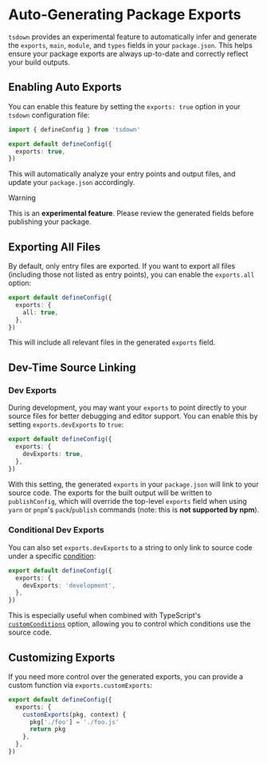 # Auto-Generating Package Exports

`tsdown` provides an experimental feature to automatically infer and generate the `exports`, `main`, `module`, and `types` fields in your `package.json`. This helps ensure your package exports are always up-to-date and correctly reflect your build outputs.

## Enabling Auto Exports

You can enable this feature by setting the `exports: true` option in your `tsdown` configuration file:

```ts [tsdown.config.ts]
import { defineConfig } from 'tsdown'

export default defineConfig({
  exports: true,
})
```

This will automatically analyze your entry points and output files, and update your `package.json` accordingly.

> [!WARNING]
> This is an **experimental feature**. Please review the generated fields before publishing your package.

## Exporting All Files

By default, only entry files are exported. If you want to export all files (including those not listed as entry points), you can enable the `exports.all` option:

```ts
export default defineConfig({
  exports: {
    all: true,
  },
})
```

This will include all relevant files in the generated `exports` field.

## Dev-Time Source Linking

### Dev Exports

During development, you may want your `exports` to point directly to your source files for better debugging and editor support. You can enable this by setting `exports.devExports` to `true`:

```ts
export default defineConfig({
  exports: {
    devExports: true,
  },
})
```

With this setting, the generated `exports` in your `package.json` will link to your source code. The exports for the built output will be written to `publishConfig`, which will override the top-level `exports` field when using `yarn` or `pnpm`'s `pack`/`publish` commands (note: this is **not supported by npm**).

### Conditional Dev Exports

You can also set `exports.devExports` to a string to only link to source code under a specific [condition](https://nodejs.org/api/packages.html#conditional-exports):

```ts
export default defineConfig({
  exports: {
    devExports: 'development',
  },
})
```

This is especially useful when combined with TypeScript's [`customConditions`](https://www.typescriptlang.org/tsconfig/#customConditions) option, allowing you to control which conditions use the source code.

## Customizing Exports

If you need more control over the generated exports, you can provide a custom function via `exports.customExports`:

```ts
export default defineConfig({
  exports: {
    customExports(pkg, context) {
      pkg['./foo'] = './foo.js'
      return pkg
    },
  },
})
```
